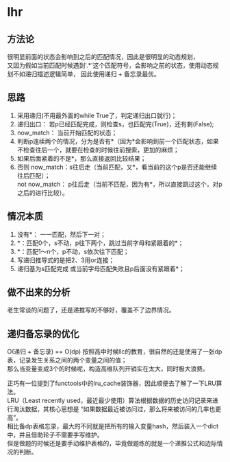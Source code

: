 # lhr
## 方法论
很明显前面的状态会影响到之后的匹配情况，因此是很明显的动态规划，  
又因为假如当前匹配时候遇到'.*'这个匹配符号，会影响之前的状态，使用动态规划不如递归描述逻辑简单，
因此使用递归 + 备忘录最优。

## 思路
1. 采用递归(不用最外面的while True了，判定递归出口就行)；
2. 递归出口： 若p已经匹配完成，则检查s，也匹配完(True)，还有剩(False);
3. now_match： 当前开始匹配的状态；
4. 判断p连续两个的情况，分为是否有*（因为*会影响到前一个匹配状态，如果不检查往后一个，就要在检查的时候往前搜索，更加的麻烦；
5. 如果后面紧着的不是*，那么直接返回比较结果；
6. 否则 now_match：s往后走（当前匹配，又*，看当前的这个p是否还能继续往后匹配）；  
not now_match： p往后走（当前不匹配，因为有*，所以直接跳过这个，对p之后的进行比较）。

## 情况本质
1. 没有*： 一一匹配，然后下一对；
2. \*：匹配0个，s不动，p往下两个，跳过当前字母和紧跟着的*；
3. *：匹配1～n个，p不动，s依次往下匹配；
4. 写递归推导式的是把2、3用or连接；
5. 递归基为s匹配完成 或当前字母匹配失败且p后面没有紧跟着*；

## 做不出来的分析
老生常谈的问题了，还是递推写的不够好，覆盖不了边界情况。

## 递归备忘录的优化
O(递归 + 备忘录) == O(dp)
按照高中时候llc的教育，很自然的还是使用了一张dp表，记录发生关系之间的两个变量之间的值；  
那么当变量变成3个的时候呢，构造高维队列开销实在太大，同时极大浪费。  

正巧有一位提到了functools中的lru_cache装饰器，因此顺便去了解了一下LRU算法。  
LRU（Least recently used，最近最少使用）算法根据数据的历史访问记录来进行淘汰数据，其核心思想是 “如果数据最近被访问过，那么将来被访问的几率也更高”。  
相比备dp表格忘录，最大的不同就是把所有的输入变量hash，然后装入一个dict中，并且借助轮子不需要手写维护。  
但是做题的时候还是要手动维护表格的，毕竟做题练的就是一个递推公式和边际情况的判断。